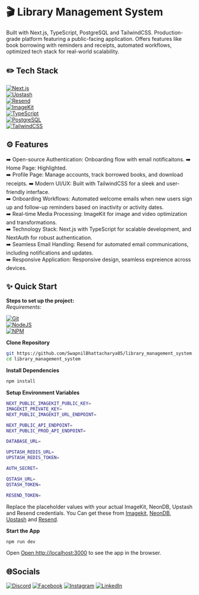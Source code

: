 # 🎬 Library Management System

Built with Next.js, TypeScript, PostgreSQL and TailwindCSS. Production-grade platform featuring a public-facing application. Offers features like book borrowing with reminders and receipts, automated workflows, optimized tech stack for real-world scalability.

## ✏️ Tech Stack

[![Next.js](https://img.shields.io/badge/Next.js-000000?style=for-the-badge&logo=next.js&logoColor=white)](#)  
[![Upstash](https://img.shields.io/badge/Upstash-000000?style=for-the-badge&logo=upstash&logoColor=white)](#)  
[![Resend](https://img.shields.io/badge/Resend-000000?style=for-the-badge&logo=resend&logoColor=white)](#)  
[![ImageKit](https://img.shields.io/badge/Imagekit-000000?style=for-the-badge&logo=imagekit&logoColor=white)](#)  
[![TypeScript](https://img.shields.io/badge/TypeScript-007ACC?style=for-the-badge&logo=typescript&logoColor=white)](#)  
[![PostgreSQL](https://img.shields.io/badge/PostgreSQL-316192?style=for-the-badge&logo=postgresql&logoColor=white)](#)  
[![TailwindCSS](https://img.shields.io/badge/Tailwind_CSS-38B2AC?style=for-the-badge&logo=tailwind-css&logoColor=white)](#)

## ⚙️ Features

➡️ Open-source Authentication: Onboarding flow with email notificaitons.
➡️ Home Page: Highlighted.  
➡️ Profile Page: Manage accounts, track borrowed books, and download receipts.
➡️ Modern UI/UX: Built with TailwindCSS for a sleek and user-friendly interface.  
➡️ Onboarding Workflows: Automated welcome emails when new users sign up and follow-up reminders based on inactivity or activity dates.  
➡️ Real-time Media Processing: ImageKit for image and video optimization and transformations.  
➡️ Technology Stack: Next.js with TypeScript for scalable development, and NextAuth for robust authentication.  
➡️ Seamless Email Handling: Resend for automated email communications, including notifications and updates.  
➡️ Responsive Application: Responsive design, seamless expreience across devices.

## ✨ Quick Start

**Steps to set up the project:**  
_Requirements:_

[![Git](https://img.shields.io/badge/GIT-E44C30?style=for-the-badge&logo=git&logoColor=white)](#)  
[![NodeJS](https://img.shields.io/badge/Node.js-6DA55F?logo=node.js&logoColor=white)](#)  
[![NPM](https://img.shields.io/badge/npm-CB3837?style=for-the-badge&logo=npm&logoColor=white)](#)

**Clone Repository**

```bash
git https://github.com/SwapnilBhattacharya05/library_management_system.git
cd library_management_system
```

**Install Dependencies**

```bash
npm install
```

**Setup Environment Variables**

```bash
NEXT_PUBLIC_IMAGEKIT_PUBLIC_KEY=
IMAGEKIT_PRIVATE_KEY=
NEXT_PUBLIC_IMAGEKIT_URL_ENDPOINT=

NEXT_PUBLIC_API_ENDPOINT=
NEXT_PUBLIC_PROD_API_ENDPOINT=

DATABASE_URL=

UPSTASH_REDIS_URL=
UPSTASH_REDIS_TOKEN=

AUTH_SECRET=

QSTASH_URL=
QSTASH_TOKEN=

RESEND_TOKEN=
```

Replace the placeholder values with your actual ImageKit, NeonDB, Upstash and Resend credentials. You Can get these from [Imagekit](https://imagekit.io), [NeonDB](https://neon.tech), [Upstash](https://upstash.com) and [Resend](https://resend.com).

**Start the App**

```bash
npm run dev
```

Open [Open http://localhost:3000](http://localhost:3000) to see the app in the browser.

## 🌐Socials

[![Discord](https://img.shields.io/badge/Discord-%237289DA.svg?logo=discord&logoColor=white)](https://discord.gg/https://discord.com/invite/MvRFh7qMvA) [![Facebook](https://img.shields.io/badge/Facebook-%231877F2.svg?logo=Facebook&logoColor=white)](https://facebook.com/swapnil.bhattacharya.39) [![Instagram](https://img.shields.io/badge/Instagram-%23E4405F.svg?logo=Instagram&logoColor=white)](https://instagram.com/iam___swapnil) [![LinkedIn](https://img.shields.io/badge/LinkedIn-%230077B5.svg?logo=linkedin&logoColor=white)](https://linkedin.com/in/swapnil-bhattacharya-357ab527a)
